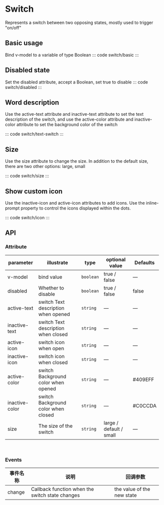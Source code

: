 <script setup>
import basic from 'exam/switch/basic.vue'
import disabled from 'exam/switch/disabled.vue'
import size from 'exam/switch/size.vue'
import textSwitch from 'exam/switch/text-switch.vue'
import icon from 'exam/switch/icon.vue'
</script>

# Switch

Represents a switch between two opposing states, mostly used to trigger "on/off"

## Basic usage

Bind v-model to a variable of type Boolean
::: code switch/basic
<basic></basic>
:::

## Disabled state

Set the disabled attribute, accept a Boolean, set true to disable
::: code switch/disabled
<disabled></disabled>
:::

## Word description

Use the active-text attribute and inactive-text attribute to set the text description of the switch, and use the active-color attribute and inactive-color attribute to set the background color of the switch

::: code switch/text-switch
<textSwitch></textSwitch>
:::

## Size

Use the size attribute to change the size. In addition to the default size, there are two other options: large, small

::: code switch/size
<size></size>
:::

## Show custom icon

Use the inactive-icon and active-icon attributes to add icons. Use the inline-prompt property to control the icons displayed within the dots.

::: code switch/icon
<icon></icon>
:::

## API

### Attribute

| parameter      | illustrate                          | type      | optional value          | Defaults |
| -------------- | ----------------------------------- | --------- | ----------------------- | -------- |
| v-model        | bind value                          | `boolean` | true / false            | —        |
| disabled       | Whether to disable                  | `boolean` | true / false            | false    |
| active-text    | switch Text description when opened | `string`  | —                       | —        |
| inactive-text  | switch Text description when closed | `string`  | —                       | —        |
| active-icon    | switch icon when open               | `string`  | —                       | —        |
| inactive-icon  | switch icon when closed             | `string`  | —                       | —        |
| active-color   | switch Background color when opened | `string`  | —                       | #409EFF  |
| inactive-color | switch Background color when closed | `string`  | —                       | #C0CCDA  |
| size           | The size of the switch              | `string`  | large / default / small | —        |

<br/>

### Events

| 事件名称 | 说明                                            | 回调参数                   |
| -------- | ----------------------------------------------- | -------------------------- |
| change   | Callback function when the switch state changes | the value of the new state |
